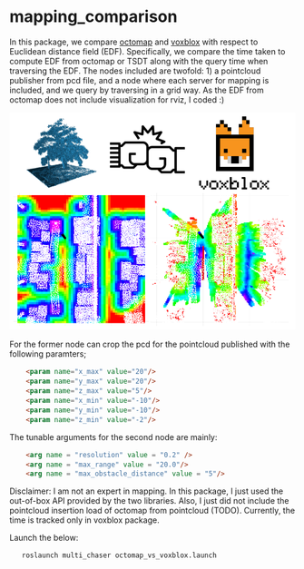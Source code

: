 # mapping_comparison

In this package, we compare [octomap](https://octomap.github.io/) and [voxblox](https://voxblox.readthedocs.io/en/latest/api/library_root.html) 
with respect to Euclidean distance field (EDF).
Specifically, we compare the time taken to compute EDF from octomap or TSDT along with the query time when traversing the EDF. 
The nodes included are twofold: 1) a pointcloud publisher from pcd file, and a node where 
 each server for mapping is included, and we query by traversing in a grid way.
As the EDF from octomap does not include visualization for rviz, I coded :) 
 


<p align = "center">
<img src= "https://github.com/icsl-Jeon/mapping_comparison/blob/master/img/Screenshot from 2020-12-18 11-35-48.png" width="600">
</p>


For the former node can crop the pcd for the pointcloud published with the following paramters;
```html
    <param name="x_max" value="20"/>
    <param name="y_max" value="20"/>
    <param name="z_max" value="5"/>
    <param name="x_min" value="-10"/>
    <param name="y_min" value="-10"/>
    <param name="z_min" value="-2"/>
```
 
The tunable arguments for the second node are mainly: 
```html
    <arg name = "resolution" value = "0.2" />
    <arg name = "max_range" value = "20.0"/>
    <arg name = "max_obstacle_distance" value = "5"/>
```

Disclaimer:
I am not an expert in mapping. In this package, I just used the out-of-box API provided by the two libraries. 
Also, I just did not include the pointcloud insertion load of octomap from pointcloud (TODO). Currently, the time is tracked only in voxblox package. 

Launch the below: 

```html
   roslaunch multi_chaser octomap_vs_voxblox.launch 
```








 



